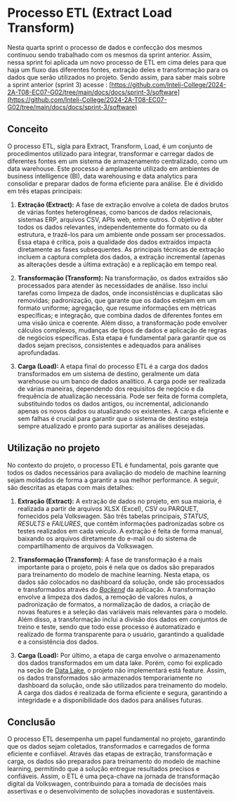 # Processo ETL (Extract Load Transform)

Nesta quarta sprint o processo de dados e confecção dos mesmos continuou sendo trabalhado com os mesmos da sprint anterior. Assim, nessa sprint foi aplicada um novo processo de ETL em cima deles para que haja um fluxo das diferentes fontes, extração deles e transformação para os dados que serão utilizados no projeto.
Sendo assim, para saber mais sobre a sprint anterior (sprint 3) acesse
: [https://github.com/Inteli-College/2024-2A-T08-EC07-G02/tree/main/docs/docs/sprint-3/software](https://github.com/Inteli-College/2024-2A-T08-EC07-G02/tree/main/docs/docs/sprint-3/software)

## Conceito

O processo ETL, sigla para Extract, Transform, Load, é um conjunto de procedimentos utilizado para integrar, transformar e carregar dados de diferentes fontes em um sistema de armazenamento centralizado, como um data warehouse. Este processo é amplamente utilizado em ambientes de business intelligence (BI), data warehousing e data analytics para consolidar e preparar dados de forma eficiente para análise. Ele é dividido em três etapas principais:

1. **Extração (Extract):**
   A fase de extração envolve a coleta de dados brutos de várias fontes heterogêneas, como bancos de dados relacionais, sistemas ERP, arquivos CSV, APIs web, entre outros. O objetivo é obter todos os dados relevantes, independentemente do formato ou da estrutura, e trazê-los para um ambiente onde possam ser processados. Essa etapa é crítica, pois a qualidade dos dados extraídos impacta diretamente as fases subsequentes. As principais técnicas de extração incluem a captura completa dos dados, a extração incremental (apenas as alterações desde a última extração) e a replicação em tempo real.

2. **Transformação (Transform):**
   Na transformação, os dados extraídos são processados para atender às necessidades de análise. Isso inclui tarefas como limpeza de dados, onde inconsistências e duplicatas são removidas; padronização, que garante que os dados estejam em um formato uniforme; agregação, que resume informações em métricas específicas; e integração, que combina dados de diferentes fontes em uma visão única e coerente. Além disso, a transformação pode envolver cálculos complexos, mudanças de tipos de dados e aplicação de regras de negócios específicas. Esta etapa é fundamental para garantir que os dados sejam precisos, consistentes e adequados para análises aprofundadas.

3. **Carga (Load):**
   A etapa final do processo ETL é a carga dos dados transformados em um sistema de destino, geralmente um data warehouse ou um banco de dados analítico. A carga pode ser realizada de várias maneiras, dependendo dos requisitos de negócio e da frequência de atualização necessária. Pode ser feita de forma completa, substituindo todos os dados antigos, ou incremental, adicionando apenas os novos dados ou atualizando os existentes. A carga eficiente e sem falhas é crucial para garantir que o sistema de destino esteja sempre atualizado e pronto para suportar as análises desejadas.

## Utilização no projeto

No contexto do projeto, o processo ETL é fundamental, pois garante que todos os dados necessários para avaliação do modelo de machine learning sejam moldados de forma a garantir a sua melhor performance. A seguir, são descritas as etapas com mais detalhes:

1. **Extração (Extract):**
   A extração de dados no projeto, em sua maioria, é realizada a partir de arquivos XLSX (Excel), CSV ou PARQUET, fornecidos pela Volkswagen. São três tabelas principais, _STATUS_, _RESULTS_ e _FAILURES_, que contêm informações padronizadas sobre os testes realizados em cada veículo. A extração é feita de forma manual, baixando os arquivos diretamente do e-mail ou do sistema de compartilhamento de arquivos da Volkswagen.

2. **Transformação (Transform):**
   A fase de transformação é a mais importante para o projeto, pois é nela que os dados são preparados para treinamento do modelo de machine learning. Nesta etapa, os dados são colocados no dashboard da solução, onde são processados e transformados através do [_Backend_](../../sprint-2/software/api.md) da aplicação. A transformação envolve a limpeza dos dados, a remoção de valores nulos, a padronização de formatos, a normalização de dados, a criação de novas features e a seleção das variáveis mais relevantes para o modelo. Além disso, a transformação inclui a divisão dos dados em conjuntos de treino e teste, sendo que todo esse processo é automatizado e realizado de forma transparente para o usuário, garantindo a qualidade e a consistência dos dados.

3. **Carga (Load):**
   Por último, a etapa de carga envolve o armazenamento dos dados transformados em um data lake. Porém, como foi explicado na seção de [Data Lake](../../sprint-3/software/dataLake.md), o projeto não implementará está feature. Assim, os dados transformados são armazenados temporariamente no dashboard da solução, onde são utilizados para treinamento do modelo. A carga dos dados é realizada de forma eficiente e segura, garantindo a integridade e a disponibilidade dos dados para análises futuras.

## Conclusão

O processo ETL desempenha um papel fundamental no projeto, garantindo que os dados sejam coletados, transformados e carregados de forma eficiente e confiável. Através das etapas de extração, transformação e carga, os dados são preparados para treinamento do modelo de machine learning, permitindo que a solução entregue resultados precisos e confiáveis. Assim, o ETL é uma peça-chave na jornada de transformação digital da Volkswagen, contribuindo para a tomada de decisões mais assertivas e o desenvolvimento de soluções inovadoras e sustentáveis.